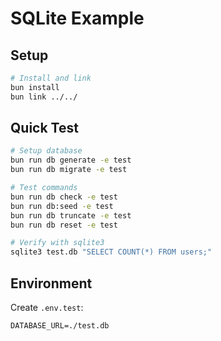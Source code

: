# SQLite Example

## Setup

```bash
# Install and link
bun install
bun link ../../
```

## Quick Test

```bash
# Setup database
bun run db generate -e test
bun run db migrate -e test

# Test commands
bun run db check -e test
bun run db:seed -e test
bun run db truncate -e test
bun run db reset -e test

# Verify with sqlite3
sqlite3 test.db "SELECT COUNT(*) FROM users;"
```

## Environment

Create `.env.test`:
```env
DATABASE_URL=./test.db
```